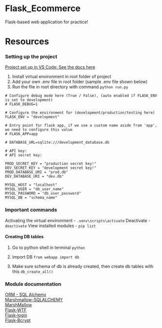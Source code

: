 # Flask_Ecommerce
Flask-based web application for practice!






# Resources

### Setting up the project
[Project set up in VS Code: See the docs here](https://code.visualstudio.com/docs/python/tutorial-flask)

1. Install virtual environment in root folder of project
2. Add your own .env file in root folder (sample .env file shown below)
3. Run the file in root directory with command `python run.py`
```
# Configure debug mode here (True / False), (auto enabled if FLASK_ENV is set to development)
# FLASK_DEBUG=1

# Configure the environment for (development/production/testing here)
FLASK_ENV = "development"

# Entry point for flask app, if we use a custom name aside from 'app', we need to configure this value
# FLASK_APP=app

# DATABASE_URL=sqlite:///development_database.db

# API key:
# API secret key:

PROD_SECRET_KEY = "production secret key!"
DEV_SECRET_KEY = "development secret key!"
PROD_DATABASE_URI = "prod.db"
DEV_DATABASE_URI = "dev.db"

MYSQL_HOST = "localhost"
MYSQL_USER = "db_user_name"
MYSQL_PASSWORD = "db_user_password"
MYSQL_DB = "schema_name"
```

### Important commands

Activating the virtual environment - `.venv\scripts\activate`
Deactivate - `deactivate`
View installed modules - `pip list`


#### Creating DB tables

1. Go to python shell in terminal `python`

2. Import DB `from webapp import db`

3. Make sure schema of db is already created, then create db tables with this `db_create_all()`

### Module documentation

[ORM - SQL Alchemy](https://flask-sqlalchemy.palletsprojects.com/en/2.x/changelog)\
[Marshmallow-SQLALCHEMY](https://marshmallow-sqlalchemy.readthedocs.io/en/latest/changelog.html#changelog)\
[MarshMallow](https://marshmallow.readthedocs.io/en/stable/changelog.html)\
[Flask-WTF](https://flask-wtf.readthedocs.io/en/1.0.x/install/)\
[Flask-login](https://flask-login.readthedocs.io/en/latest/#installation)\
[Flask-Bcrypt](https://flask-bcrypt.readthedocs.io/en/latest/)
